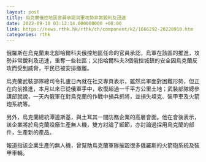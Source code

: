 ```yaml
---
layout: post
title: 烏克蘭俄控地區官員承認烏軍攻勢非常銳利及迅速
date: 2022-09-10 03:12:14.000000000 +08:00
link: https://news.rthk.hk/rthk/ch/component/k2/1666292-20220910.htm
categories: rthk
---
```


俄羅斯在烏克蘭東北部哈爾科夫俄控地區任命的官員承認，烏軍在該區的推進，攻勢非常銳利及迅速，重奪一些社區；又指哈爾科夫3個俄控城鎮的安全因烏克蘭反攻而受到威脅，平民已被安排撤離。

烏克蘭武裝部隊總司令扎盧日內就在社交專頁表示，雖然烏軍面對困難形勢，但正在向前推進，本月以來已從俄軍手中，收復超過一千平方公里土地；武裝部隊總參謀部就說，一天內俄軍在對烏克蘭的作戰中損兵折將，並損失坦克、裝甲車及火箭炮系統等。

另外，烏克蘭總統潭連斯基，與土耳其一間防務企業的高層會面。他在會後表示，該企業將於烏克蘭設廠生產無人機，雙方討論了細節，亦討論過採用烏克蘭的部件，生產新的產品。

報道指該企業生產的無人機，曾幫助烏克蘭軍隊摧毀很多俄羅斯的火箭砲系統及裝甲車輛。
